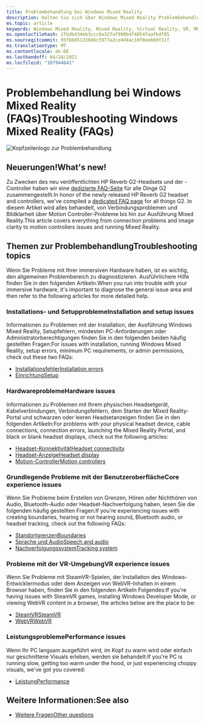```yaml
---
title: Problembehandlung bei Windows Mixed Reality
description: Halten Sie sich über Windows Mixed Reality Problembehandlung auf dem Laufenden, die über unsere Standarddokumentation für den Kundensupport hinausgeht.
ms.topic: article
keywords: Windows Mixed Reality, Mixed Reality, Virtual Reality, VR, MR, Problembehandlung, Fehler, Hilfe, Support
ms.openlocfilehash: 2fbdb434eb3ccc0a327af990b4f4854faafbdf85
ms.sourcegitcommit: 95fbb851336b6c5977a2ce4d4ac10f0eeb0df31f
ms.translationtype: MT
ms.contentlocale: de-DE
ms.lasthandoff: 04/24/2021
ms.locfileid: "107944641"
---
```

# <a name="troubleshooting-windows-mixed-reality-faqs"></a><span data-ttu-id="af45b-104">Problembehandlung bei Windows Mixed Reality (FAQs)</span><span class="sxs-lookup"><span data-stu-id="af45b-104">Troubleshooting Windows Mixed Reality (FAQs)</span></span>

![Kopfzeilenlogo zur Problembehandlung](images/1050px-Mixedrealityportal.png)

## <a name="whats-new"></a><span data-ttu-id="af45b-106">Neuerungen!</span><span class="sxs-lookup"><span data-stu-id="af45b-106">What's new!</span></span>

<span data-ttu-id="af45b-107">Zu Zwecken des neu veröffentlichten HP Reverb G2-Headsets und der -Controller haben wir eine [dedizierte FAQ-Seite](reverbG2-faq.yml) für alle Dinge G2 zusammengestellt.</span><span class="sxs-lookup"><span data-stu-id="af45b-107">In honor of the newly released HP Reverb G2 headset and controllers, we've compiled a [dedicated FAQ page](reverbG2-faq.yml) for all things G2.</span></span> <span data-ttu-id="af45b-108">In diesem Artikel wird alles behandelt, von Verbindungsproblemen und Bildklarheit über Motion Controller-Probleme bis hin zur Ausführung Mixed Reality.</span><span class="sxs-lookup"><span data-stu-id="af45b-108">This article covers everything from connection problems and image clarity to motion controllers issues and running Mixed Reality.</span></span>

## <a name="troubleshooting-topics"></a><span data-ttu-id="af45b-109">Themen zur Problembehandlung</span><span class="sxs-lookup"><span data-stu-id="af45b-109">Troubleshooting topics</span></span>

<span data-ttu-id="af45b-110">Wenn Sie Probleme mit Ihrer immersiven Hardware haben, ist es wichtig, den allgemeinen Problembereich zu diagnostizieren. Ausführlichere Hilfe finden Sie in den folgenden Artikeln.</span><span class="sxs-lookup"><span data-stu-id="af45b-110">When you run into trouble with your immersive hardware, it's important to diagnose the general issue area and then refer to the following articles for more detailed help.</span></span> 

### <a name="installation-and-setup-issues"></a><span data-ttu-id="af45b-111">Installations- und Setupprobleme</span><span class="sxs-lookup"><span data-stu-id="af45b-111">Installation and setup issues</span></span>

<span data-ttu-id="af45b-112">Informationen zu Problemen mit der Installation, der Ausführung Windows Mixed Reality, Setupfehlern, mindesten PC-Anforderungen oder Administratorberechtigungen finden Sie in den folgenden beiden häufig gestellten Fragen:</span><span class="sxs-lookup"><span data-stu-id="af45b-112">For issues with installation, running Windows Mixed Reality, setup errors, minimum PC requirements, or admin permissions, check out these two FAQs:</span></span>

- [<span data-ttu-id="af45b-113">Installationsfehler</span><span class="sxs-lookup"><span data-stu-id="af45b-113">Installation errors</span></span>](installation_errors.md)
- [<span data-ttu-id="af45b-114">Einrichtung</span><span class="sxs-lookup"><span data-stu-id="af45b-114">Setup</span></span>](wmr-setup-faq.yml)

### <a name="hardware-issues"></a><span data-ttu-id="af45b-115">Hardwareprobleme</span><span class="sxs-lookup"><span data-stu-id="af45b-115">Hardware issues</span></span>

<span data-ttu-id="af45b-116">Informationen zu Problemen mit Ihrem physischen Headsetgerät, Kabelverbindungen, Verbindungsfehlern, dem Starten der Mixed Reality-Portal und schwarzen oder leeren Headsetanzeigen finden Sie in den folgenden Artikeln:</span><span class="sxs-lookup"><span data-stu-id="af45b-116">For problems with your physical headset device, cable connections, connection errors, launching the Mixed Reality Portal, and black or blank headset displays, check out the following articles:</span></span>

- [<span data-ttu-id="af45b-117">Headset-Konnektivität</span><span class="sxs-lookup"><span data-stu-id="af45b-117">Headset connectivity</span></span>](headset-connectivity.md)
- [<span data-ttu-id="af45b-118">Headset-Anzeige</span><span class="sxs-lookup"><span data-stu-id="af45b-118">Headset display</span></span>](headset-display.md)
- [<span data-ttu-id="af45b-119">Motion-Controller</span><span class="sxs-lookup"><span data-stu-id="af45b-119">Motion controllers</span></span>](motion-controller-problems.md)

### <a name="core-experience-issues"></a><span data-ttu-id="af45b-120">Grundlegende Probleme mit der Benutzeroberfläche</span><span class="sxs-lookup"><span data-stu-id="af45b-120">Core experience issues</span></span>

<span data-ttu-id="af45b-121">Wenn Sie Probleme beim Erstellen von Grenzen, Hören oder Nichthören von Audio, Bluetooth-Audio oder Headset-Nachverfolgung haben, lesen Sie die folgenden häufig gestellten Fragen:</span><span class="sxs-lookup"><span data-stu-id="af45b-121">If you're experiencing issues with creating boundaries, hearing or not hearing sound, Bluetooth audio, or headset tracking, check out the following FAQs:</span></span>

- [<span data-ttu-id="af45b-122">Standortgrenzen</span><span class="sxs-lookup"><span data-stu-id="af45b-122">Boundaries</span></span>](boundary-questions.md)
- [<span data-ttu-id="af45b-123">Sprache und Audio</span><span class="sxs-lookup"><span data-stu-id="af45b-123">Speech and audio</span></span>](speech-and-audio.md)
- [<span data-ttu-id="af45b-124">Nachverfolgungssystem</span><span class="sxs-lookup"><span data-stu-id="af45b-124">Tracking system</span></span>](tracking.md)

### <a name="vr-experience-issues"></a><span data-ttu-id="af45b-125">Probleme mit der VR-Umgebung</span><span class="sxs-lookup"><span data-stu-id="af45b-125">VR experience issues</span></span>

<span data-ttu-id="af45b-126">Wenn Sie Probleme mit SteamVR-Spielen, der Installation des Windows-Entwicklermodus oder dem Anzeigen von WebVR-Inhalten in einem Browser haben, finden Sie in den folgenden Artikeln Folgendes:</span><span class="sxs-lookup"><span data-stu-id="af45b-126">If you're having issues with SteamVR games, installing Windows Developer Mode, or viewing WebVR content in a browser, the articles below are the place to be:</span></span>

- [<span data-ttu-id="af45b-127">SteamVR</span><span class="sxs-lookup"><span data-stu-id="af45b-127">SteamVR</span></span>](steamvr-questions.md)
- [<span data-ttu-id="af45b-128">WebVR</span><span class="sxs-lookup"><span data-stu-id="af45b-128">WebVR</span></span>](webvr-questions.md)

### <a name="performance-issues"></a><span data-ttu-id="af45b-129">Leistungsprobleme</span><span class="sxs-lookup"><span data-stu-id="af45b-129">Performance issues</span></span> 

<span data-ttu-id="af45b-130">Wenn Ihr PC langsam ausgeführt wird, im Kopf zu warm wird oder einfach nur geschnittene Visuals erleben, werden sie behandelt:</span><span class="sxs-lookup"><span data-stu-id="af45b-130">If you're PC is running slow, getting too warm under the hood, or just experiencing choppy visuals, we've got you covered:</span></span>

- [<span data-ttu-id="af45b-131">Leistung</span><span class="sxs-lookup"><span data-stu-id="af45b-131">Performance</span></span>](performance-questions.md)

## <a name="see-also"></a><span data-ttu-id="af45b-132">Weitere Informationen:</span><span class="sxs-lookup"><span data-stu-id="af45b-132">See also</span></span>
- [<span data-ttu-id="af45b-133">Weitere Fragen</span><span class="sxs-lookup"><span data-stu-id="af45b-133">Other questions</span></span>](other-questions.md)
